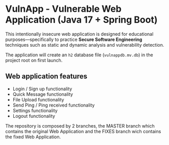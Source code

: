# VulnApp - Vulnerable Web Application (Java 17 + Spring Boot)

This intentionally insecure web application is designed for educational
purposes—specifically to practice **Secure Software Engineering** techniques
such as static and dynamic analysis and vulnerability detection.

The application will create an `h2` database file (`vulnappdb.mv.db`) in the
project root on first launch.

## Web application features

- Login / Sign up functionality
- Quick Message functionality
- File Upload functionality
- Send Ping / Ping received functionality
- Settings functionality
- Logout functionality

The repository is composed by 2 branches, the MASTER branch which contains the original Web Application and the FIXES branch wich contains the fixed Web Application.
